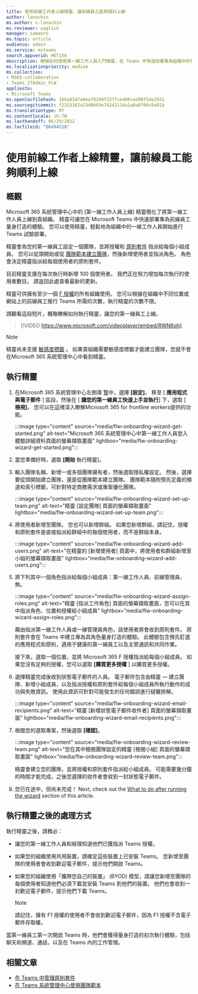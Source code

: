 ```yaml
---
title: 使用前線工作者上線精靈，讓前線員工能夠順利上線
author: lanachin
ms.author: v-lanachin
ms.reviewer: aaglick
manager: samanro
ms.topic: article
audience: admin
ms.service: msteams
search.appverid: MET150
description: 瞭解如何使用第一線工作人員入門精靈，在 Teams 中快速部署專為組織中的第一線員工和主管量身打造的體驗。
ms.localizationpriority: medium
ms.collection:
- M365-collaboration
- Teams_ITAdmin_FLW
appliesto:
- Microsoft Teams
ms.openlocfilehash: 160a8347e0ea79198f337fce460ced90f5de2931
ms.sourcegitcommit: f2253162a23d0683e7424211da1a0a8760c8a91b
ms.translationtype: MT
ms.contentlocale: zh-TW
ms.lasthandoff: 06/29/2022
ms.locfileid: "66494510"
---
```

# <a name="use-the-frontline-worker-onboarding-wizard-to-get-your-frontline-workforce-up-and-running"></a>使用前線工作者上線精靈，讓前線員工能夠順利上線

## <a name="overview"></a>概觀

Microsoft 365 系統管理中心中的 [第一線工作人員上線] 精靈簡化了將第一線工作人員上線到貴組織。 精靈可讓您在 Microsoft Teams 中快速部署專為前線員工量身打造的體驗。 您可以使用精靈，輕鬆地為組織中的一線工作人員開始進行 Teams 試驗部署。

精靈會為您的第一線員工設定一個團隊，並將授權和 [原則套件](manage-policy-packages.md) 指派給每個小組成員。 您可以從頭開始或從 [團隊範本建立團隊](get-started-with-teams-templates-in-the-admin-console.md)，然後新增使用者並指派角色。 角色會決定精靈指派給每個使用者的原則套件。

目前精靈支援在每次執行時新增 100 個使用者。 我們正在努力增加每次執行的使用者數目。 請返回此處查看最新的更新。

精靈可供擁有至少一個 [F 授權](https://www.microsoft.com/microsoft-365/enterprise/frontline)的所有組織使用。 您可以根據在組織中不同位置或網站上的前線員工推行 Teams 所需的次數，執行精靈的次數不限。

請觀看這段短片，概略瞭解如何執行精靈，讓您的第一線員工上線。

> [!VIDEO https://www.microsoft.com/videoplayer/embed/RWN6oh]

> [!NOTE]
> 精靈尚未支援 [敏感度標籤](sensitivity-labels.md) 。 如果貴組織需要敏感度標籤才能建立團隊，您就不會在Microsoft 365 系統管理中心中看到精靈。

## <a name="run-the-wizard"></a>執行精靈

1. 在Microsoft 365 系統管理中心左側導 [覽](https://admin.microsoft.com/)中，選擇 **[設定]**。 移至 [ **應用程式與電子郵件** ] 區段，然後在 [ **讓您的第一線員工快速上手並執行**] 下，選取 [ **檢視]**。 您可以在這裡深入瞭解Microsoft 365 for frontline workers提供的功能。

    :::image type="content" source="media/flw-onboarding-wizard-get-started.png" alt-text="Microsoft 365 系統管理中心中第一線工作人員登入體驗詳細資料頁面的螢幕擷取畫面" lightbox="media/flw-onboarding-wizard-get-started.png":::

2. 當您準備好時，選取 **[開始** 執行精靈]。

3. 輸入團隊名稱、新增一或多個團隊擁有者，然後選取隱私權設定。 然後，選擇要從頭開始建立團隊，還是從團隊範本建立團隊。 團隊範本隨附預先定義的頻道和索引標籤，可針對特定商務需求或專案優化團隊。

    :::image type="content" source="media/flw-onboarding-wizard-set-up-team.png" alt-text="精靈 [設定團隊] 頁面的螢幕擷取畫面" lightbox="media/flw-onboarding-wizard-set-up-team.png":::

4. 將使用者新增至團隊。 您也可以新增群組。 如果您新增群組，請記住，授權和原則套件是直接指派給群組中的每個使用者，而不是群組本身。

    :::image type="content" source="media/flw-onboarding-wizard-add-users.png" alt-text="在精靈的 [新增使用者] 頁面中，將使用者和群組新增至小組的螢幕擷取畫面" lightbox="media/flw-onboarding-wizard-add-users.png":::

5. 將下列其中一個角色指派給每個小組成員：第一線工作人員、前線管理員、無。 
  
    :::image type="content" source="media/flw-onboarding-wizard-assign-roles.png" alt-text="精靈 [指派工作角色] 頁面的螢幕擷取畫面，您可以在其中指派角色、位置和授權給小組成員" lightbox="media/flw-onboarding-wizard-assign-roles.png":::

    藉由指派第一線工作人員或一線管理員角色，該使用者將會收到原則套件。 原則套件會在 Teams 中建立專為其角色量身打造的體驗。 此體驗包含預先釘選的應用程式和原則，適用于健康的第一線員工以及主管通訊和共同作業。

    接下來，選取一個位置，並將 Microsoft 365 F 授權指派給每個小組成員。 如果您沒有足夠的授權，您可以選取 **[購買更多授權** ] 以購買更多授權。  

6. 選擇精靈完成後收到狀態電子郵件的人員。 電子郵件包含由精靈 &mdash; 建立團隊、新增小組成員，以及指派授權和原則套件給每個小組成員所執行動作的成功與失敗資訊。 使用此資訊可針對可能發生的任何錯誤進行疑難排解。

    :::image type="content" source="media/flw-onboarding-wizard-email-recipients.png" alt-text="精靈 [新增狀態電子郵件收件者] 頁面的螢幕擷取畫面" lightbox="media/flw-onboarding-wizard-email-recipients.png":::

7. 檢閱您的選取專案，然後選取 **[確認]**。

    :::image type="content" source="media/flw-onboarding-wizard-review-team.png" alt-text="您在其中檢閱團隊設定的精靈 [檢閱小組] 頁面的螢幕擷取畫面" lightbox="media/flw-onboarding-wizard-review-team.png":::

    精靈會建立您的團隊，並將授權和原則套件指派給小組成員。 可能需要幾分鐘的時間才能完成，之後您選擇的收件者會收到一封狀態電子郵件。

8. 您已在途中，但尚未完成！ Next, check out the [What to do after running the wizard](#what-to-do-after-running-the-wizard) section of this article.

## <a name="what-to-do-after-running-the-wizard"></a>執行精靈之後的處理方式

執行精靈之後，請務必：

- 讓您的第一線工作人員和經理知道他們已獲指派 Teams 授權。
- 如果您的組織使用共用裝置，請確定這些裝置上已安裝 Teams。 您新增至團隊的使用者會收到歡迎電子郵件，提示他們開啟 Teams。
- 如果您的組織使用「攜帶您自己的裝置」 (BYOD) 模型，請讓您新增至團隊的每個使用者知道他們必須下載並安裝 Teams 到他們的裝置。 他們也會收到一封歡迎電子郵件，提示他們下載 Teams。

    > [!NOTE]
    > 請記住，擁有 F1 授權的使用者不會收到歡迎電子郵件，因為 F1 授權不含電子郵件存取權。  

當第一線員工第一次開啟 Teams 時，他們會獲得量身打造的初次執行體驗，包括聊天和頻道、通話，以及在 Teams 內的工作管理。

## <a name="related-articles"></a>相關文章

- [在 Teams 中管理原則套件](manage-policy-packages.md)
- [在 Teams 系統管理中心使用團隊範本](get-started-with-teams-templates-in-the-admin-console.md)
